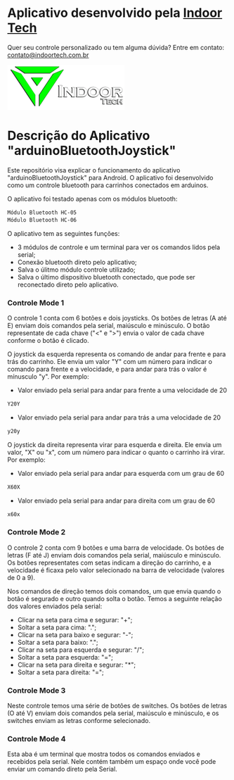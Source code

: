 # Aplicativo desenvolvido pela <a href="https://indoortech.com.br/">Indoor Tech</a>
Quer seu controle personalizado ou tem alguma dúvida? Entre em contato: contato@indoortech.com.br

![](indoortech.png)

# Descrição do Aplicativo "arduinoBluetoothJoystick"

Este repositório visa explicar o funcionamento do aplicativo "arduinoBluetoothJoystick" para Android. O aplicativo foi desenvolvido como um controle bluetooth para carrinhos conectados em arduinos.

O aplicativo foi testado apenas com os módulos bluetooth:
```sh
Módulo Bluetooth HC-05
Módulo Bluetooth HC-06
```

O aplicativo tem as seguintes funções:
- 3 módulos de controle e um terminal para ver os comandos lidos pela serial;
- Conexão bluetooth direto pelo aplicativo;
- Salva o úlitmo módulo controle utilizado;
- Salva o último dispositivo bluetooth conectado, que pode ser reconectado direto pelo aplicativo.

### Controle Mode 1
O controle 1 conta com 6 botões e dois joysticks. Os botões de letras (A até E) enviam dois comandos pela serial, maiúsculo e minúsculo. O botão representate de cada chave ("<" e ">") envia o valor de cada chave conforme o botão é clicado.

O joystick da esquerda representa os comando de andar para frente e para trás do carrinho. Ele envia um valor "Y" com um número para indicar o comando para frente e a velocidade, e para andar para trás o valor é mínusculo "y". Por exemplo:
- Valor enviado pela serial para andar para frente a uma velocidade de 20
```sh
Y20Y
```

- Valor enviado pela serial para andar para trás a uma velocidade de 20
```sh
y20y
```

O joystick da direita representa virar para esquerda e direita. Ele envia um valor, "X" ou "x", com um número para indicar o quanto o carrinho irá virar. Por exemplo:
- Valor enviado pela serial para andar para esquerda com um grau de 60
```sh
X60X
```

- Valor enviado pela serial para andar para direita com um grau de 60
```sh
x60x
```

### Controle Mode 2
O controle 2 conta com 9 botões e uma barra de velocidade. Os botões de letras (F até J) enviam dois comandos pela serial, maiúsculo e minúsculo. Os botões representates com setas indicam a direção do carrinho, e a velocidade é ficaxa pelo valor selecionado na barra de velocidade (valores de 0 a 9).

Nos comandos de direção temos dois comandos, um que envia quando o botão é segurado e outro quando solta o botão. Temos a seguinte relação dos valores enviados pela serial:

- Clicar na seta para cima e segurar: "+";
- Soltar a seta para cima: ".";
- Clicar na seta para baixo e segurar: "-";
- Soltar a seta para baixo: ".";
- Clicar na seta para esquerda e segurar: "/";
- Soltar a seta para esquerda: "=";
- Clicar na seta para direita e segurar: "*";
- Soltar a seta para direita: "=";

### Controle Mode 3
Neste controle temos uma série de botões de switches. Os botões de letras (O até V) enviam dois comandos pela serial, maiúsculo e minúsculo, e os switches enviam as letras conforme selecionado.

### Controle Mode 4
Esta aba é um terminal que mostra todos os comandos enviados e recebidos pela serial. Nele contém também um espaço onde você pode enviar um comando direto pela Serial.


